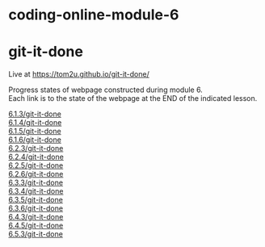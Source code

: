 # coding-online-module-6

# git-it-done  

Live at https://tom2u.github.io/git-it-done/  

Progress states of webpage constructed during module 6.  
Each link is to the state of the webpage at the END of the indicated lesson.  

[6.1.3/git-it-done](https://tom2u.github.io/coding-online-module-6/6.1.3/git-it-done)  
[6.1.4/git-it-done](https://tom2u.github.io/coding-online-module-6/6.1.4/git-it-done)  
[6.1.5/git-it-done](https://tom2u.github.io/coding-online-module-6/6.1.5/git-it-done)  
[6.1.6/git-it-done](https://tom2u.github.io/coding-online-module-6/6.1.6/git-it-done)  
[6.2.3/git-it-done](https://tom2u.github.io/coding-online-module-6/6.2.3/git-it-done)  
[6.2.4/git-it-done](https://tom2u.github.io/coding-online-module-6/6.2.4/git-it-done)  
[6.2.5/git-it-done](https://tom2u.github.io/coding-online-module-6/6.2.5/git-it-done)  
[6.2.6/git-it-done](https://tom2u.github.io/coding-online-module-6/6.2.6/git-it-done)  
[6.3.3/git-it-done](https://tom2u.github.io/coding-online-module-6/6.3.3/git-it-done)  
[6.3.4/git-it-done](https://tom2u.github.io/coding-online-module-6/6.3.4/git-it-done)  
[6.3.5/git-it-done](https://tom2u.github.io/coding-online-module-6/6.3.5/git-it-done)  
[6.3.6/git-it-done](https://tom2u.github.io/coding-online-module-6/6.3.6/git-it-done)  
[6.4.3/git-it-done](https://tom2u.github.io/coding-online-module-6/6.4.3/git-it-done)  
[6.4.5/git-it-done](https://tom2u.github.io/coding-online-module-6/6.4.5/git-it-done)  
[6.5.3/git-it-done](https://tom2u.github.io/coding-online-module-6/6.5.3/git-it-done)  
